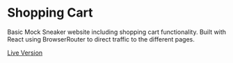 # Shopping Cart

Basic Mock Sneaker website including shopping cart functionality. Built with React using BrowserRouter to direct traffic to the different pages.


[Live Version](https://milosost.github.io/shopping-cart/)
